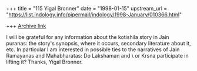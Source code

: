 +++
title = "115 Yigal Bronner"
date = "1998-01-15"
upstream_url = "https://list.indology.info/pipermail/indology/1998-January/010366.html"

+++
[Archive link](https://list.indology.info/pipermail/indology/1998-January/010366.html)

I will be grateful for any information about the kotishila story in Jain
puranas: the story's synopsis, where it occurs, secondary literature about
it, etc. In particular I am interested in possible ties to the narratives
of Jain Ramayanas and Mahabharatas: Do Lakshaman and \ or Krsna participate
in lifting it?
Thanks,
Yigal Bronner.



